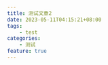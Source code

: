 ```yaml
---
title: 测试文章2
date: 2023-05-11T04:15:21+08:00
tags:
    - test
categories:
    - 测试
feature: true
---
```

